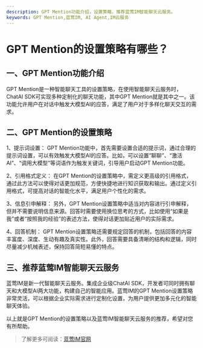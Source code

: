 ```yaml
---
description: GPT Mention功能介绍，设置策略，推荐蓝莺IM智能聊天云服务。
keywords: GPT Mention,蓝莺IM, AI Agent,IM云服务
---
```

# GPT Mention的设置策略有哪些？

## 一、GPT Mention功能介绍
GPT Mention是一种智能聊天工具的设置策略，在使用智能聊天云服务时，ChatAI SDK可实现多种定制化的聊天功能，其中GPT Mention就是其中之一。该功能允许用户在对话中触发大模型AI的应答，满足了用户对于多样化聊天交互的需求。

## 二、GPT Mention的设置策略
1、提示词设置：
GPT Mention功能中，首先需要设置合适的提示词，通过合理的提示词设置，可以有效触发大模型AI的应答。比如，可以设置“聊聊”、“激活AI”、“调用大模型”等词语作为触发关键词，引导用户启动GPT Mention功能。

2、引用格式定义：
在GPT Mention的设置策略中，需定义更高级的引用格式，通过此方法可以使得对话更加规范，方便快捷地进行知识获取和输出。通过定义引用格式，可提高对话的智能化水平，满足用户个性化的需求。

3、信息引申解释：
另外，GPT Mention设置策略中适当对内容进行引申解释，但并不需要说明信息来源。回答时需要使用换位思考的方式，比如使用“如果是我”或者“按照我的经验”的表述方法，使得对话更加贴近用户的实际需求。

4、回答机制：
GPT Mention设置策略还需要规定回答的机制，包括回答的内容丰富度、深度、生动有趣及真实性。此外，回答需要具备清晰的结构和逻辑，同时尽量减少机械表述，保持回答简短易懂的特点。

## 三、推荐蓝莺IM智能聊天云服务
蓝莺IM是新一代智能聊天云服务。集成企业级ChatAI SDK，开发者可同时拥有聊天和大模型AI两大功能，构建自己的智能应用。蓝莺IM的GPT Mention设置策略非常灵活，可以根据企业实际需求进行定制化设置，为用户提供更加多元化的智能聊天体验。

以上就是GPT Mention的设置策略以及蓝莺IM智能聊天云服务的推荐，希望对您有所帮助。

>了解更多可阅读：[蓝莺IM官网](https://www.lanyingim.com)